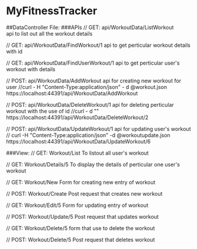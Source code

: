 # MyFitnessTracker



##DataController File:
###APIs
// GET: api/WorkoutData/ListWorkout  
api to list out all the workout details

// GET: api/WorkoutData/FindWorkout/1
api to get perticular workout details with id

// GET: api/WorkoutData/FindUserWorkout/1
api to get perticular user's workout with details

// POST: api/WorkoutData/AddWorkout
api for creating new workout for user
//curl - H "Content-Type:application/json" - d @workout.json https://localhost:44391/api/WorkoutData/AddWorkout
           
// POST: api/WorkoutData/DeleteWorkout/1
api for deleting perticular workout with the use of id
 //curl - d "" https://localhost:44391/api/WorkoutData/DeleteWorkout/2
 
// POST: api/WorkoutData/UpdateWorkout/1
api for updating user's workout
// curl -H "Content-Type:application/json" -d @workoutupdate.json  https://localhost:44391/api/WorkoutData/UpdateWorkout/6


###View:
// GET: Workout/List
To listout all  user's workout
 
 // GET: Workout/Details/5
To display the details of perticular one user's workout

// GET: Workout/New
Form for creating new entry of workout

// POST: Workout/Create
Post request that creates new workout

// GET: Workout/Edit/5
Form for updating entry of workout

// POST: Workout/Update/5
Post request that updates workout

// GET: Workout/Delete/5
form that use to delete the workout

 // POST: Workout/Delete/5
 Post request that deletes workout
